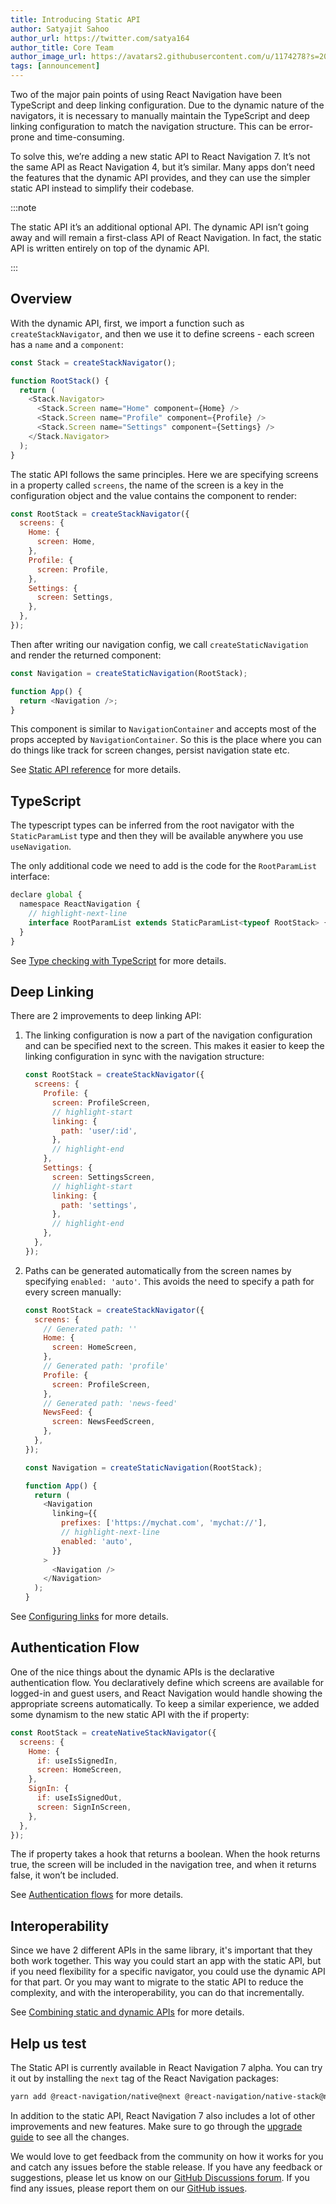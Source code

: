 ```yaml
---
title: Introducing Static API
author: Satyajit Sahoo
author_url: https://twitter.com/satya164
author_title: Core Team
author_image_url: https://avatars2.githubusercontent.com/u/1174278?s=200&v=4
tags: [announcement]
---
```


Two of the major pain points of using React Navigation have been TypeScript and deep linking configuration. Due to the dynamic nature of the navigators, it is necessary to manually maintain the TypeScript and deep linking configuration to match the navigation structure. This can be error-prone and time-consuming.

To solve this, we’re adding a new static API to React Navigation 7. It’s not the same API as React Navigation 4, but it’s similar. Many apps don’t need the features that the dynamic API provides, and they can use the simpler static API instead to simplify their codebase.

<!--truncate-->

:::note

The static API it’s an additional optional API. The dynamic API isn’t going away and will remain a first-class API of React Navigation. In fact, the static API is written entirely on top of the dynamic API.

:::

## Overview

With the dynamic API, first, we import a function such as `createStackNavigator`, and then we use it to define screens - each screen has a `name` and a `component`:

```js
const Stack = createStackNavigator();

function RootStack() {
  return (
    <Stack.Navigator>
      <Stack.Screen name="Home" component={Home} />
      <Stack.Screen name="Profile" component={Profile} />
      <Stack.Screen name="Settings" component={Settings} />
    </Stack.Navigator>
  );
}
```

The static API follows the same principles. Here we are specifying screens in a property called `screens`, the name of the screen is a key in the configuration object and the value contains the component to render:

```js
const RootStack = createStackNavigator({
  screens: {
    Home: {
      screen: Home,
    },
    Profile: {
      screen: Profile,
    },
    Settings: {
      screen: Settings,
    },
  },
});
```

Then after writing our navigation config, we call `createStaticNavigation` and render the returned component:

```js
const Navigation = createStaticNavigation(RootStack);

function App() {
  return <Navigation />;
}
```

This component is similar to `NavigationContainer` and accepts most of the props accepted by `NavigationContainer`. So this is the place where you can do things like track for screen changes, persist navigation state etc.

See [Static API reference](/docs/7.x/static-configuration?config=static) for more details.

## TypeScript

The typescript types can be inferred from the root navigator with the `StaticParamList` type and then they will be available anywhere you use `useNavigation`.

The only additional code we need to add is the code for the `RootParamList` interface:

```js
declare global {
  namespace ReactNavigation {
    // highlight-next-line
    interface RootParamList extends StaticParamList<typeof RootStack> {}
  }
}
```

See [Type checking with TypeScript](/docs/7.x/typescript?config=static) for more details.

## Deep Linking

There are 2 improvements to deep linking API:

1. The linking configuration is now a part of the navigation configuration and can be specified next to the screen. This makes it easier to keep the linking configuration in sync with the navigation structure:

   ```js
   const RootStack = createStackNavigator({
     screens: {
       Profile: {
         screen: ProfileScreen,
         // highlight-start
         linking: {
           path: 'user/:id',
         },
         // highlight-end
       },
       Settings: {
         screen: SettingsScreen,
         // highlight-start
         linking: {
           path: 'settings',
         },
         // highlight-end
       },
     },
   });
   ```

2. Paths can be generated automatically from the screen names by specifying `enabled: 'auto'`. This avoids the need to specify a path for every screen manually:

   ```js
   const RootStack = createStackNavigator({
     screens: {
       // Generated path: ''
       Home: {
         screen: HomeScreen,
       },
       // Generated path: 'profile'
       Profile: {
         screen: ProfileScreen,
       },
       // Generated path: 'news-feed'
       NewsFeed: {
         screen: NewsFeedScreen,
       },
     },
   });

   const Navigation = createStaticNavigation(RootStack);

   function App() {
     return (
       <Navigation
         linking={{
           prefixes: ['https://mychat.com', 'mychat://'],
           // highlight-next-line
           enabled: 'auto',
         }}
       >
         <Navigation />
       </Navigation>
     );
   }
   ```

See [Configuring links](/docs/7.x/configuring-links?config=static) for more details.

## Authentication Flow

One of the nice things about the dynamic APIs is the declarative authentication flow. You declaratively define which screens are available for logged-in and guest users, and React Navigation would handle showing the appropriate screens automatically. To keep a similar experience, we added some dynamism to the new static API with the if property:

```js
const RootStack = createNativeStackNavigator({
  screens: {
    Home: {
      if: useIsSignedIn,
      screen: HomeScreen,
    },
    SignIn: {
      if: useIsSignedOut,
      screen: SignInScreen,
    },
  },
});
```

The if property takes a hook that returns a boolean. When the hook returns true, the screen will be included in the navigation tree, and when it returns false, it won’t be included.

See [Authentication flows](/docs/7.x/auth-flow?config=static) for more details.

## Interoperability

Since we have 2 different APIs in the same library, it's important that they both work together. This way you could start an app with the static API, but if you need flexibility for a specific navigator, you could use the dynamic API for that part. Or you may want to migrate to the static API to reduce the complexity, and with the interoperability, you can do that incrementally.

See [Combining static and dynamic APIs](/docs/7.x/combine-static-with-dynamic) for more details.

## Help us test

The Static API is currently available in React Navigation 7 alpha. You can try it out by installing the `next` tag of the React Navigation packages:

```sh
yarn add @react-navigation/native@next @react-navigation/native-stack@next
```

In addition to the static API, React Navigation 7 also includes a lot of other improvements and new features. Make sure to go through the [upgrade guide](/docs/7.x/upgrading-from-6.x) to see all the changes.

We would love to get feedback from the community on how it works for you and catch any issues before the stable release. If you have any feedback or suggestions, please let us know on our [GitHub Discussions forum](https://github.com/react-navigation/react-navigation/discussions). If you find any issues, please report them on our [GitHub issues](https://github.com/react-navigation/react-navigation/issues).
